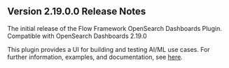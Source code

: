 ## Version 2.19.0.0 Release Notes

The initial release of the Flow Framework OpenSearch Dashboards Plugin. Compatible with OpenSearch Dashboards 2.19.0

This plugin provides a UI for building and testing AI/ML use cases. For further information, examples, and documentation, see [here](https://github.com/opensearch-project/dashboards-flow-framework/blob/2.x/documentation/tutorial.md).